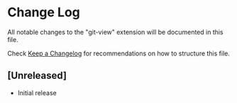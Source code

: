 # Change Log

All notable changes to the "git-view" extension will be documented in this file.

Check [Keep a Changelog](http://keepachangelog.com/) for recommendations on how to structure this file.

## [Unreleased]

- Initial release